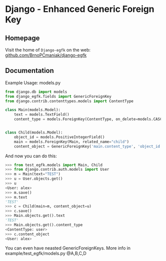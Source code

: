 Django - **E**nhanced **G**eneric **F**oreign **K**ey
=====================================================

Homepage
--------
Visit the home of `Django-egfk` on the web: [github.com/BrnoPCmaniak/django-egfk](https://github.com/BrnoPCmaniak/django-egfk)

Documentation
-------------

Example Usage:
models.py
```python
from django.db import models
from django_egfk.fields import GenericForeignKey
from django.contrib.contenttypes.models import ContentType

class Main(models.Model):
    text = models.TextField()
    content_type = models.ForeignKey(ContentType, on_delete=models.CASCADE, blank=True, null=True)


class Child(models.Model):
    object_id = models.PositiveIntegerField()
    main = models.ForeignKey(Main, related_name="child")
    content_object = GenericForeignKey('main.content_type', 'object_id')
```

And now you can do this:
```python
>>> from test_egfk.models import Main, Child
>>> from django.contrib.auth.models import User
>>> m = Main(text="TEST")
>>> u = User.objects.get()
>>> u
<User: alex>
>>> m.save()
>>> m.text
'TEST'
>>> c = Child(main=m, content_object=u)
>>> c.save()
>>> Main.objects.get().text
'TEST'
>>> Main.objects.get().content_type
<ContentType: user>
>>> c.content_object
<User: alex>
```

You can even have neasted GenericForeignKeys. More info in example/test_egfk/models.py @A,B,C,D
